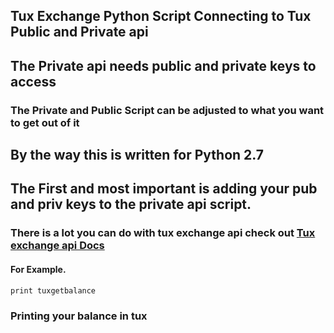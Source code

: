 ## Tux Exchange Python Script Connecting to Tux Public and Private api



## The Private api needs public and private keys to access



### The Private and Public Script can be adjusted to what you want to get out of it 



## By the way this is written for Python 2.7



## The First and most important is adding your pub and priv keys to the private api script.



### There is a lot you can do with tux exchange api check out [Tux exchange api Docs](https://tuxexchange.com/docs)



#### For Example.

```
print tuxgetbalance
```
### Printing your balance in tux 



